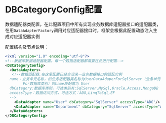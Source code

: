 # DBCategoryConfig配置

数据适配器类配置，在此配置项目中所有实现业务数据库适配器接口的适配器类，在用```DataAdapterFactory```调用对应适配器接口时，框架会根据此配置动态注入生成对应适配器实例

配置结构及节点说明：
```xml
<?xml version="1.0" encoding="utf-8"?>
<!--数据库数据适配器配置，每一个数据适配器都需要在此进行配置-->
<DBCategoryConfig>
  <DataAdapters>
   <!--数据适配器,在这里配置已经实现某一业务数据接口的适配实例
  name：业务单元名称，如业务适配器类名称为UserDataAdaperForSqlServer（业务单元名称 + DataAdapter 
        For数据库类别）则name应配置为 User
  dbCategory:数据库类别，可选类别有:SqlServer,MySql,Oracle,Access,MongoDB
  accessType：数据访问方式，可选方式：ADO,LinqToSql,EF
  -->
    <DataAdapter name="User" dbCategory="SqlServer" accessType="ADO"/>
    <DataAdapter name="Department" dbCategory="SqlServer" accessType="ADO"/>
  </DataAdapters>
</DBCategoryConfig>
```
